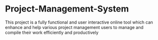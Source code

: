 # Project-Management-System
This project is a fully functional and user interactive online tool which can enhance and help various project management users to manage and compile their work efficiently and productively
